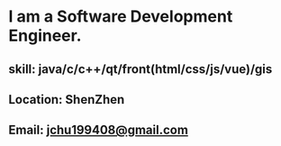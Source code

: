 # I am a Software Development Engineer.
## skill: java/c/c++/qt/front(html/css/js/vue)/gis
## Location: ShenZhen
## Email: jchu199408@gmail.com